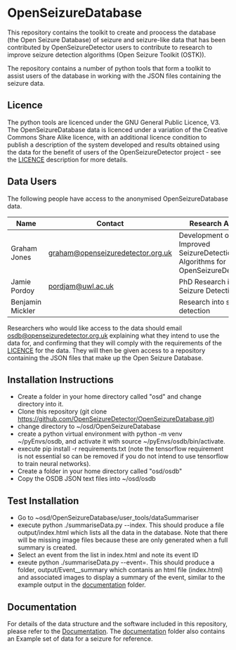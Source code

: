 # OpenSeizureDatabase

This repository contains the toolkit to create and proocess the database (the Open Seizure Database) of seizure and seizure-like data that has been contributed by OpenSeizureDetector users to contribute to research to improve seizure detection algorithms (Open Seizure Toolkit (OSTK)).

The repository contains a number of python tools that form a toolkit to assist users of the database in working with the JSON files containing the seizure data.

## Licence
The python tools are licenced under the GNU General Public Licence, V3.
The OpenSeizureDatabase data is licenced under a variation of the Creative Commons Share Alike licence, with an additional licence condition to publish a description of the system developed and results obtained using the data for the benefit of users of the OpenSeizureDetector project - see the [LICENCE](./documentation/LICENCE.md) description for more details.

## Data Users
The following people have access to the anonymised OpenSeizureDatabase data.

| Name    |  Contact           | Research Area   |  Web Site |
| -----   | ----               | ----            | ----      |
| Graham Jones | graham@openseizuredetector.org.uk | Development of Improved SeizureDetection Algorithms for OpenSeizureDetector | [OpenSeizureDetector](http://openseizuredetector.org.uk) |
| Jamie Pordoy | pordjam@uwl.ac.uk    | PhD Research into Seizure Detection |   [IntSaV Group](https://www.uwl.ac.uk/research/research-centres-and-groups/intelligent-sensing)    |
| Benjamin Mickler |               | Research into seizure detection |       |

Researchers who would like access to the data should email osdb@openseizuredetector.org.uk explaining what they intend to use the data for, and confirming that they will comply with the requirements of the [LICENCE](./documentation/LICENCE.md) for the data.    They will then be given access to a repository containing the JSON files that make up the Open Seizure Database.


## Installation Instructions

  * Create a folder in your home directory called "osd" and change directory into it.
  * Clone this repository (git clone https://github.com/OpenSeizureDetector/OpenSeizureDatabase.git)
  * change directory to ~/osd/OpenSeizureDatabase
  * create a python virtual environment with python -m venv ~/pyEnvs/osdb, and activate it with source ~/pyEnvs/osdb/bin/activate.
  * execute pip install -r requirements.txt (note the tensorflow requirement is not essential so can be removed if you do not intend to use tensorflow to train neural networks).
  * Create a folder in your home directory called "osd/osdb"
  * Copy the OSDB JSON text files into ~/osd/osdb


## Test Installation
  * Go to ~osd/OpenSeizureDatabase/user_tools/dataSummariser
  * execute python ./summariseData.py --index.   This should produce a file output/index.html which lists all the data in the database.   Note that there will be missing image files because these are only generated when a full summary is created.
  * Select an event from the list in index.html and note its event ID
  * exeute python ./summariseData.py --event=<eventId>.   This should produce a folder, output/Event_<eventId>_summary which contanis an html file (index.html) and associated images to display a summary of the event, similar to the example output in the [documentation](./documentation/) folder.


## Documentation
For details of the data structure and the software included in this repository, please refer to the [Documentation](./documentation/README.md).
The [documentation](./documentation/) folder also contains an Example set of data for a seizure for reference.
